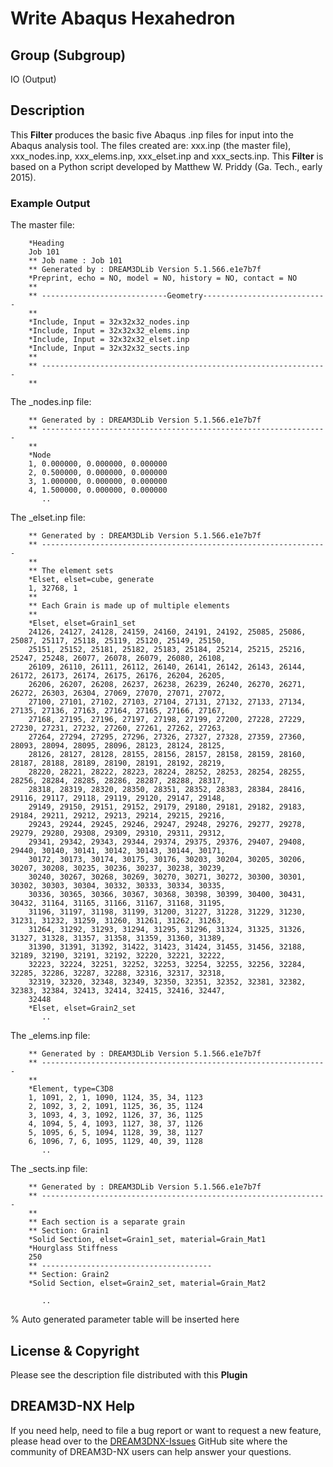 # Write Abaqus Hexahedron

## Group (Subgroup)

IO (Output)

## Description

This **Filter** produces the basic five Abaqus .inp files for input into the Abaqus analysis tool. The files created are: xxx.inp (the master file), xxx_nodes.inp, xxx_elems.inp, xxx_elset.inp and xxx_sects.inp. This **Filter** is based on a Python script developed by Matthew W. Priddy (Ga. Tech., early 2015).

### Example Output

The master file:

```text
    *Heading
    Job 101 
    ** Job name : Job 101  
    ** Generated by : DREAM3DLib Version 5.1.566.e1e7b7f
    *Preprint, echo = NO, model = NO, history = NO, contact = NO  
    **
    ** ----------------------------Geometry----------------------------
    **
    *Include, Input = 32x32x32_nodes.inp  
    *Include, Input = 32x32x32_elems.inp
    *Include, Input = 32x32x32_elset.inp 
    *Include, Input = 32x32x32_sects.inp
    **
    ** ----------------------------------------------------------------
    **  
```

The _nodes.inp file:

```text
    ** Generated by : DREAM3DLib Version 5.1.566.e1e7b7f
    ** ----------------------------------------------------------------
    **
    *Node
    1, 0.000000, 0.000000, 0.000000
    2, 0.500000, 0.000000, 0.000000
    3, 1.000000, 0.000000, 0.000000
    4, 1.500000, 0.000000, 0.000000
       ..
```

The _elset.inp file:

```text
    ** Generated by : DREAM3DLib Version 5.1.566.e1e7b7f
    ** ----------------------------------------------------------------
    ** 
    ** The element sets
    *Elset, elset=cube, generate
    1, 32768, 1 
    ** 
    ** Each Grain is made up of multiple elements  
    ** 
    *Elset, elset=Grain1_set
    24126, 24127, 24128, 24159, 24160, 24191, 24192, 25085, 25086, 25087, 25117, 25118, 25119, 25120, 25149, 25150,  
    25151, 25152, 25181, 25182, 25183, 25184, 25214, 25215, 25216, 25247, 25248, 26077, 26078, 26079, 26080, 26108,
    26109, 26110, 26111, 26112, 26140, 26141, 26142, 26143, 26144, 26172, 26173, 26174, 26175, 26176, 26204, 26205,
    26206, 26207, 26208, 26237, 26238, 26239, 26240, 26270, 26271, 26272, 26303, 26304, 27069, 27070, 27071, 27072, 
    27100, 27101, 27102, 27103, 27104, 27131, 27132, 27133, 27134, 27135, 27136, 27163, 27164, 27165, 27166, 27167,
    27168, 27195, 27196, 27197, 27198, 27199, 27200, 27228, 27229, 27230, 27231, 27232, 27260, 27261, 27262, 27263,
    27264, 27294, 27295, 27296, 27326, 27327, 27328, 27359, 27360, 28093, 28094, 28095, 28096, 28123, 28124, 28125,
    28126, 28127, 28128, 28155, 28156, 28157, 28158, 28159, 28160, 28187, 28188, 28189, 28190, 28191, 28192, 28219,
    28220, 28221, 28222, 28223, 28224, 28252, 28253, 28254, 28255, 28256, 28284, 28285, 28286, 28287, 28288, 28317,
    28318, 28319, 28320, 28350, 28351, 28352, 28383, 28384, 28416, 29116, 29117, 29118, 29119, 29120, 29147, 29148,
    29149, 29150, 29151, 29152, 29179, 29180, 29181, 29182, 29183, 29184, 29211, 29212, 29213, 29214, 29215, 29216, 
    29243, 29244, 29245, 29246, 29247, 29248, 29276, 29277, 29278, 29279, 29280, 29308, 29309, 29310, 29311, 29312, 
    29341, 29342, 29343, 29344, 29374, 29375, 29376, 29407, 29408, 29440, 30140, 30141, 30142, 30143, 30144, 30171, 
    30172, 30173, 30174, 30175, 30176, 30203, 30204, 30205, 30206, 30207, 30208, 30235, 30236, 30237, 30238, 30239, 
    30240, 30267, 30268, 30269, 30270, 30271, 30272, 30300, 30301, 30302, 30303, 30304, 30332, 30333, 30334, 30335,
    30336, 30365, 30366, 30367, 30368, 30398, 30399, 30400, 30431, 30432, 31164, 31165, 31166, 31167, 31168, 31195,
    31196, 31197, 31198, 31199, 31200, 31227, 31228, 31229, 31230, 31231, 31232, 31259, 31260, 31261, 31262, 31263, 
    31264, 31292, 31293, 31294, 31295, 31296, 31324, 31325, 31326, 31327, 31328, 31357, 31358, 31359, 31360, 31389, 
    31390, 31391, 31392, 31422, 31423, 31424, 31455, 31456, 32188, 32189, 32190, 32191, 32192, 32220, 32221, 32222, 
    32223, 32224, 32251, 32252, 32253, 32254, 32255, 32256, 32284, 32285, 32286, 32287, 32288, 32316, 32317, 32318,  
    32319, 32320, 32348, 32349, 32350, 32351, 32352, 32381, 32382, 32383, 32384, 32413, 32414, 32415, 32416, 32447,
    32448
    *Elset, elset=Grain2_set 
       ..    
```

The _elems.inp file:

```text
    ** Generated by : DREAM3DLib Version 5.1.566.e1e7b7f
    ** ----------------------------------------------------------------  
    ** 
    *Element, type=C3D8
    1, 1091, 2, 1, 1090, 1124, 35, 34, 1123 
    2, 1092, 3, 2, 1091, 1125, 36, 35, 1124 
    3, 1093, 4, 3, 1092, 1126, 37, 36, 1125 
    4, 1094, 5, 4, 1093, 1127, 38, 37, 1126 
    5, 1095, 6, 5, 1094, 1128, 39, 38, 1127 
    6, 1096, 7, 6, 1095, 1129, 40, 39, 1128  
       ..
```

The _sects.inp file:

```text
    ** Generated by : DREAM3DLib Version 5.1.566.e1e7b7f 
    ** ----------------------------------------------------------------  
    **
    ** Each section is a separate grain  
    ** Section: Grain1 
    *Solid Section, elset=Grain1_set, material=Grain_Mat1 
    *Hourglass Stiffness
    250 
    ** --------------------------------------    
    ** Section: Grain2 
    *Solid Section, elset=Grain2_set, material=Grain_Mat2  
    
       ..
```

% Auto generated parameter table will be inserted here

## License & Copyright

Please see the description file distributed with this **Plugin**

## DREAM3D-NX Help

If you need help, need to file a bug report or want to request a new feature, please head over to the [DREAM3DNX-Issues](https://github.com/BlueQuartzSoftware/DREAM3DNX-Issues/discussions) GitHub site where the community of DREAM3D-NX users can help answer your questions.
